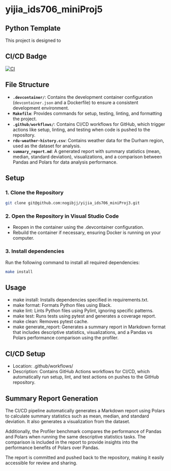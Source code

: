 # yijia_ids706_miniProj5

## Python Template

This project is designed to 

## CI/CD Badge

[![CI](https://github.com/nogibjj/yijia_ids706_miniProj5/actions/workflows/cicd.yml/badge.svg)](https://github.com/nogibjj/yijia_ids706_miniProj5/actions/workflows/cicd.yml)

## File Structure

- **`.devcontainer/`**: Contains the development container configuration (`devcontainer.json` and a Dockerfile) to ensure a consistent development environment.
- **`Makefile`**: Provides commands for setup, testing, linting, and formatting the project.
- **`.github/workflows/`**: Contains CI/CD workflows for GitHub, which trigger actions like setup, linting, and testing when code is pushed to the repository.
- **`rdu-weather-history.csv`**: Contains weather data for the Durham region, used as the dataset for analysis.
- **`summary_report.md`**: A generated report with summary statistics (mean, median, standard deviation), visualizations, and a comparison between Pandas and Polars for data analysis performance.

## Setup

### 1. Clone the Repository

```bash
git clone git@github.com:nogibjj/yijia_ids706_miniProj3.git
```

### 2. Open the Repository in Visual Studio Code

- Reopen in the container using the .devcontainer configuration.
- Rebuild the container if necessary, ensuring Docker is running on your computer.

### 3. Install dependencies
Run the following command to install all required dependencies:

```bash
make install
```

## Usage
- make install: Installs dependencies specified in requirements.txt.
- make format: Formats Python files using Black.
- make lint: Lints Python files using Pylint, ignoring specific patterns.
- make test: Runs tests using pytest and generates a coverage report.
- make clean: Removes pytest cache.
- make generate_report: Generates a summary report in Markdown format that includes descriptive statistics, visualizations, and a Pandas vs Polars performance comparison using the profiler.

## CI/CD Setup
- Location: .github/workflows/
- Description: Contains GitHub Actions workflows for CI/CD, which automatically run setup, lint, and test actions on pushes to the GitHub repository.

## Summary Report Generation
The CI/CD pipeline automatically generates a Markdown report using Polars to calculate summary statistics such as mean, median, and standard deviation. It also generates a visualization from the dataset.

Additionally, the Profiler benchmark compares the performance of Pandas and Polars when running the same descriptive statistics tasks. The comparison is included in the report to provide insights into the performance benefits of Polars over Pandas.

The report is committed and pushed back to the repository, making it easily accessible for review and sharing.